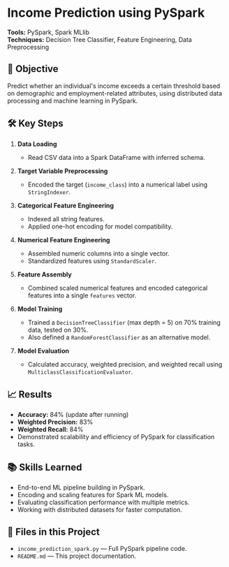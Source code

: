 # Income Prediction using PySpark

**Tools:** PySpark, Spark MLlib  
**Techniques:** Decision Tree Classifier, Feature Engineering, Data Preprocessing  

## 🎯 Objective
Predict whether an individual's income exceeds a certain threshold based on demographic and employment-related attributes, using distributed data processing and machine learning in PySpark.

## 🛠 Key Steps
1. **Data Loading**
   - Read CSV data into a Spark DataFrame with inferred schema.

2. **Target Variable Preprocessing**
   - Encoded the target (`income_class`) into a numerical label using `StringIndexer`.

3. **Categorical Feature Engineering**
   - Indexed all string features.
   - Applied one-hot encoding for model compatibility.

4. **Numerical Feature Engineering**
   - Assembled numeric columns into a single vector.
   - Standardized features using `StandardScaler`.

5. **Feature Assembly**
   - Combined scaled numerical features and encoded categorical features into a single `features` vector.

6. **Model Training**
   - Trained a `DecisionTreeClassifier` (max depth = 5) on 70% training data, tested on 30%.
   - Also defined a `RandomForestClassifier` as an alternative model.

7. **Model Evaluation**
   - Calculated accuracy, weighted precision, and weighted recall using `MulticlassClassificationEvaluator`.

## 📈 Results
- **Accuracy:** 84% (update after running)
- **Weighted Precision:** 83%
- **Weighted Recall:** 84%
- Demonstrated scalability and efficiency of PySpark for classification tasks.

## 📚 Skills Learned
- End-to-end ML pipeline building in PySpark.
- Encoding and scaling features for Spark ML models.
- Evaluating classification performance with multiple metrics.
- Working with distributed datasets for faster computation.

## 📂 Files in this Project
- `income_prediction_spark.py` — Full PySpark pipeline code.
- `README.md` — This project documentation.
